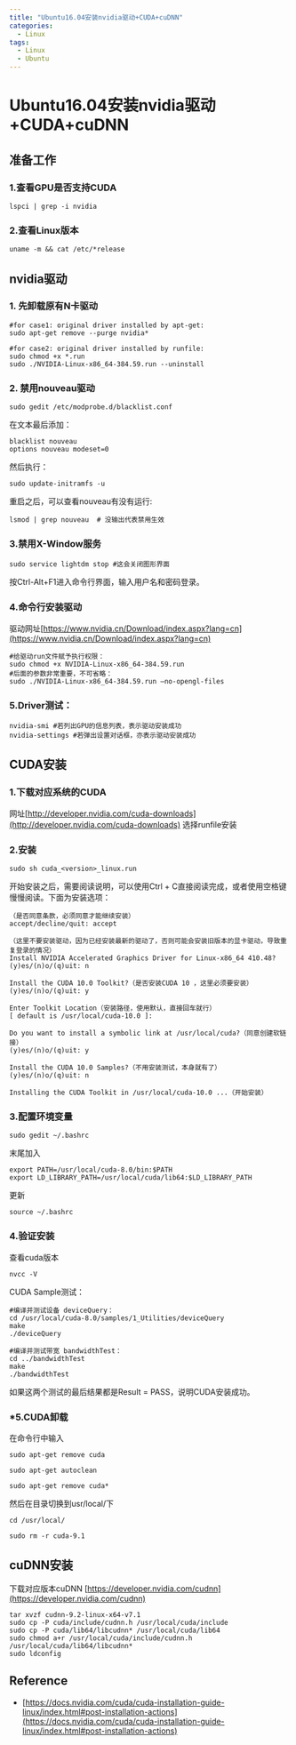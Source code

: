 ```yaml
---
title: "Ubuntu16.04安装nvidia驱动+CUDA+cuDNN"
categories:
  - Linux
tags:
  - Linux
  - Ubuntu
---
```


# Ubuntu16.04安装nvidia驱动+CUDA+cuDNN



## 准备工作


### 1.查看GPU是否支持CUDA

    lspci | grep -i nvidia
    

### 2.查看Linux版本

    uname -m && cat /etc/*release
    

## nvidia驱动


### 1\. 先卸载原有N卡驱动

    #for case1: original driver installed by apt-get:
    sudo apt-get remove --purge nvidia*
    
    #for case2: original driver installed by runfile:
    sudo chmod +x *.run
    sudo ./NVIDIA-Linux-x86_64-384.59.run --uninstall
    

### 2\. 禁用nouveau驱动

    sudo gedit /etc/modprobe.d/blacklist.conf
    

在文本最后添加：

    blacklist nouveau
    options nouveau modeset=0
    

然后执行：

    sudo update-initramfs -u
    

重启之后，可以查看nouveau有没有运行:

    lsmod | grep nouveau  # 没输出代表禁用生效
    

### 3.禁用X-Window服务

    sudo service lightdm stop #这会关闭图形界面
    

按Ctrl-Alt+F1进入命令行界面，输入用户名和密码登录。

### 4.命令行安装驱动

驱动网址[https://www.nvidia.cn/Download/index.aspx?lang=cn](https://www.nvidia.cn/Download/index.aspx?lang=cn)

    #给驱动run文件赋予执行权限：
    sudo chmod +x NVIDIA-Linux-x86_64-384.59.run
    #后面的参数非常重要，不可省略：
    sudo ./NVIDIA-Linux-x86_64-384.59.run –no-opengl-files
    

### 5.Driver测试：

    nvidia-smi #若列出GPU的信息列表，表示驱动安装成功
    nvidia-settings #若弹出设置对话框，亦表示驱动安装成功
    

## CUDA安装


### 1.下载对应系统的CUDA

网址[http://developer.nvidia.com/cuda-downloads](http://developer.nvidia.com/cuda-downloads) 选择runfile安装

### 2.安装

    sudo sh cuda_<version>_linux.run
    
开始安装之后，需要阅读说明，可以使用Ctrl + C直接阅读完成，或者使用空格键慢慢阅读。下面为安装选项：

    （是否同意条款，必须同意才能继续安装）
    accept/decline/quit: accept

    （这里不要安装驱动，因为已经安装最新的驱动了，否则可能会安装旧版本的显卡驱动，导致重复登录的情况）
    Install NVIDIA Accelerated Graphics Driver for Linux-x86_64 410.48?
    (y)es/(n)o/(q)uit: n

    Install the CUDA 10.0 Toolkit?（是否安装CUDA 10 ，这里必须要安装）
    (y)es/(n)o/(q)uit: y

    Enter Toolkit Location（安装路径，使用默认，直接回车就行）
    [ default is /usr/local/cuda-10.0 ]:  

    Do you want to install a symbolic link at /usr/local/cuda?（同意创建软链接）
    (y)es/(n)o/(q)uit: y

    Install the CUDA 10.0 Samples?（不用安装测试，本身就有了）
    (y)es/(n)o/(q)uit: n

    Installing the CUDA Toolkit in /usr/local/cuda-10.0 ...（开始安装）

    

### 3.配置环境变量

    sudo gedit ~/.bashrc
    

末尾加入

    export PATH=/usr/local/cuda-8.0/bin:$PATH
    export LD_LIBRARY_PATH=/usr/local/cuda/lib64:$LD_LIBRARY_PATH
    

更新

    source ~/.bashrc
    

### 4.验证安装

查看cuda版本

    nvcc -V
    

CUDA Sample测试：

    #编译并测试设备 deviceQuery：
    cd /usr/local/cuda-8.0/samples/1_Utilities/deviceQuery
    make
    ./deviceQuery
    
    #编译并测试带宽 bandwidthTest：
    cd ../bandwidthTest
    make
    ./bandwidthTest
    

如果这两个测试的最后结果都是Result = PASS，说明CUDA安装成功。

### *5.CUDA卸载


在命令行中输入

    sudo apt-get remove cuda 

    sudo apt-get autoclean

    sudo apt-get remove cuda*

然后在目录切换到usr/local/下

    cd /usr/local/

    sudo rm -r cuda-9.1

## cuDNN安装


下载对应版本cuDNN [https://developer.nvidia.com/cudnn](https://developer.nvidia.com/cudnn)

    tar xvzf cudnn-9.2-linux-x64-v7.1
    sudo cp -P cuda/include/cudnn.h /usr/local/cuda/include
    sudo cp -P cuda/lib64/libcudnn* /usr/local/cuda/lib64
    sudo chmod a+r /usr/local/cuda/include/cudnn.h /usr/local/cuda/lib64/libcudnn*
    sudo ldconfig
    

## Reference


- [https://docs.nvidia.com/cuda/cuda-installation-guide-linux/index.html#post-installation-actions](https://docs.nvidia.com/cuda/cuda-installation-guide-linux/index.html#post-installation-actions)
